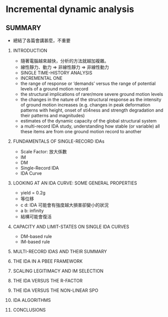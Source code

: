 # Incremental dynamic analysis

## SUMMARY

- 總結了各篇會講甚麼，不重要

1. INTRODUCTION

    - 隨著電腦越來越快，分析的方法就越加複雜。
    - 線性靜力、動力 => 非線性靜力 => 非線性動力
    - SINGLE TIME-HISTORY ANALYSIS
    - INCREMENTAL ONE
    - the range of response or ‘demands’ versus the range of potential levels of a ground motion record
    - the structural implications of rarer/more severe ground motion levels
    - the changes in the nature of the structural response as the intensity of ground motion increases (e.g. changes in peak deformation patterns with height, onset of sti4ness and strength degradation and their patterns and magnitudes)
    - estimates of the dynamic capacity of the global structural system
    - a multi-record IDA study, understanding how stable (or variable) all these items are from one ground motion record to another

2. FUNDAMENTALS OF SINGLE-RECORD IDAs

    - Scale Factor: 放大係數
    - IM
    - DM
    - Single-Record IDA
    - IDA Curve

3. LOOKING AT AN IDA CURVE: SOME GENERAL PROPERTIES

    - yield = 0.2g
    - 等位移
    - c d: IDA 可能會有強度越大損害卻變小的狀況
    - a b: infinity
    - 結構可能會復活

4. CAPACITY AND LIMIT-STATES ON SINGLE IDA CURVES

    - DM-based rule
    - IM-based rule

5. MULTI-RECORD IDAS AND THEIR SUMMARY
6. THE IDA IN A PBEE FRAMEWORK
7. SCALING LEGITIMACY AND IM SELECTION
8. THE IDA VERSUS THE R-FACTOR
9. THE IDA VERSUS THE NON-LINEAR SPO
10. IDA ALGORITHMS
11. CONCLUSIONS
